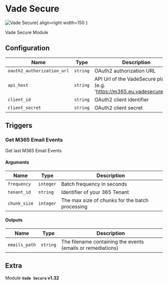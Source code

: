 # Vade Secure

![Vade Secure](/assets/playbooks/library/vade-secure.png){ align=right width=150 }

Vade Secure Module

## Configuration

| Name      |  Type   |  Description  |
| --------- | ------- | --------------------------- |
| `oauth2_authorization_url` | `string` | OAuth2 authorization URL |
| `api_host` | `string` | API Url of the VadeSecure platform (e.g. 'https://m365.eu.vadesecure.com') |
| `client_id` | `string` | OAuth2 client identifier |
| `client_secret` | `string` | OAuth2 client secret |

## Triggers

### Get M365 Email Events

Get last M365 Email Events

#### Arguments

| Name      |  Type   |  Description  |
| --------- | ------- | --------------------------- |
| `frequency` | `integer` | Batch frequency in seconds |
| `tenant_id` | `string` | Identifier of your 365 Tenant |
| `chunk_size` | `integer` | The max size of chunks for the batch processing |


#### Outputs

| Name      |  Type   |  Description  |
| --------- | ------- | --------------------------- |
| `emails_path` | `string` | The filename containing the events (emails or remediations) |


## Extra

Module **`Vade Secure` v1.32**